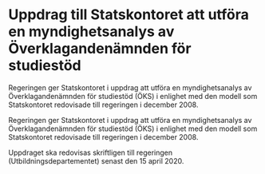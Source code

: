 # Uppdrag till Statskontoret att utföra en myndighetsanalys av Överklagandenämnden för studiestöd

Regeringen ger Statskontoret i uppdrag att utföra en myndighetsanalys av Överklagandenämnden för studiestöd (ÖKS) i enlighet med den modell som Statskontoret redovisade till regeringen i december 2008.

Regeringen ger Statskontoret i uppdrag att utföra en myndighetsanalys av Överklagandenämnden för studiestöd (ÖKS) i enlighet med den modell som Statskontoret redovisade till regeringen i december 2008.

Uppdraget ska redovisas skriftligen till regeringen (Utbildningsdepartementet) senast den 15 april 2020.
